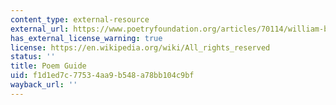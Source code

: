 ```yaml
---
content_type: external-resource
external_url: https://www.poetryfoundation.org/articles/70114/william-butler-yeats-easter-1916
has_external_license_warning: true
license: https://en.wikipedia.org/wiki/All_rights_reserved
status: ''
title: Poem Guide
uid: f1d1ed7c-7753-4aa9-b548-a78bb104c9bf
wayback_url: ''
---
```


